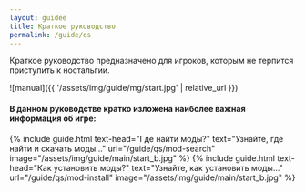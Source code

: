 ```yaml
---
layout: guidee
title: Краткое руководство
permalink: /guide/qs
---
```


Краткое руководство предназначено для игроков, которым не терпится приступить к ностальгии.

![manual]({{ '/assets/img/guide/mg/start.jpg' | relative_url }})

#### В данном руководстве кратко изложена наиболее важная информация об игре:

{% include guide.html text-head="Где найти моды?" text="Узнайте, где найти и скачать моды..." url="/guide/qs/mod-search" image="/assets/img/guide/main/start_b.jpg" %}
{% include guide.html text-head="Как установить моды?" text="Узнайте, как установить моды..." url="/guide/qs/mod-install" image="/assets/img/guide/main/start_b.jpg" %}
